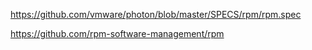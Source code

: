 https://github.com/vmware/photon/blob/master/SPECS/rpm/rpm.spec

https://github.com/rpm-software-management/rpm
